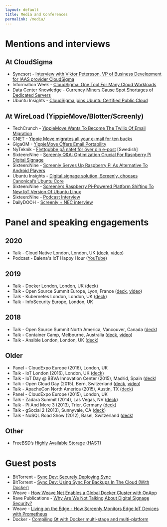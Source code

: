 ```yaml
---
layout: default
title: Media and Conferences
permalink: /media/
---
```

# Mentions and interviews

## At CloudSigma

* Syncsort - [Interview with Viktor Petersson, VP of Business Development for IAAS provider CloudSigma](https://blog.syncsort.com/2015/01/big-data/interview-viktor-petersson-vp-business-development-iaas-provider-cloudsigma/)
* Information Week - [CloudSigma: One Tool For Many Cloud Workloads](https://www.informationweek.com/cloud/cloud-storage/cloudsigma-one-tool-for-many-cloud-workloads/d/d-id/1114055)
* Data Center Knowledge - [Currency Miners Cause Spot Shortages of Dedicated Servers](https://www.informationweek.com/cloud/cloud-storage/cloudsigma-one-tool-for-many-cloud-workloads/d/d-id/1114055)
* Ubuntu Insights - [CloudSigma joins Ubuntu Certified Public Cloud](https://blog.ubuntu.com/2014/10/15/cloudsigma-joins-ubuntu-certified-public-cloud)

## At WireLoad (YippieMove/Blotter/Screenly)

* TechCrunch - [YippieMove Wants To Become The Twilio Of Email Migration](https://techcrunch.com/2012/02/07/yippiemove-wants-to-become-the-twilio-of-email-migration/)
* CNET - [Yippie Move migrates all your e-mail for ten bucks](https://www.cnet.com/news/yippie-move-migrates-all-your-e-mail-for-ten-bucks/)
* GigaOM - [YippieMove Offers Email Portability](https://gigaom.com/2008/08/14/yippiemove-email-portability/)
* NyTeknik - [Flyttgubbe på nätet för över din e-post](https://www.nyteknik.se/digitalisering/flyttgubbe-pa-natet-for-over-din-e-post-6408650) [Swedish]
* Sixteen:Nine - [Screenly Q&A: Optimization Crucial For Raspberry Pi Digital Signage](https://www.sixteen-nine.net/2014/03/24/screenly-qa-optimization-crucial-raspberry-pi-digital-signage/)
* Sixteen:Nine - [Screenly Serves Up Raspberry Pi As Alternative To Android Players](https://www.sixteen-nine.net/2013/05/03/screenly-serves-raspberry-pi-alternative-android-players/)
* Ubuntu Insights - [Digital signage solution, Screenly, chooses Canonical’s Ubuntu Core](https://blog.ubuntu.com/2016/05/18/digital-signage-solution-screenly-chooses-canonicals-ubuntu-core)
* Sixteen:Nine - [Screenly’s Raspberry Pi-Powered Platform Shifting To New IoT Version Of Ubuntu Linux](https://www.sixteen-nine.net/2016/05/18/screenlys-raspberry-pi-powered-platform-shifting-to-new-iot-version-of-ubuntu-linux/)
* Sixteen:Nine - [Podcast Interview](http://sixteennine.podbean.com/e/viktor-petersson-screenly/)
* DailyDOOH - [Screenly + NEC interview](https://www.youtube.com/watch?v=LtFCOHrgvs4)


# Panel and speaking engagements

## 2020
* Talk - Cloud Native London, London, UK ([deck](https://speakerdeck.com/vpetersson/the-devsecops-iceberg-at-cloud-native-london), [video](https://youtu.be/BNnP4AmMdQE?t=130))
* Podcast - Balena's IoT Happy Hour ([YouTube](https://www.youtube.com/watch?v=SgCRvEP2KyA))

## 2019
* Talk - Docker London, London, UK ([deck](https://speakerdeck.com/vpetersson/whats-mtls-at-docker-london))
* Talk - Open Source Summit Europe, Lyon, France ([deck](https://speakerdeck.com/vpetersson/the-s-in-iot-stands-for-security), [video](https://www.youtube.com/watch?v=7yN999B11Ms&list=PLbzoR-pLrL6pamOj4UifcMJf560Ph6mJp&index=43&t=0s))
* Talk - Kubernetes London, London, UK ([deck](https://speakerdeck.com/vpetersson/living-on-the-edge-at-kubernetes-london))
* Talk - InfoSecurity Europe, London, UK

## 2018

* Talk - Open Source Summit North America, Vancouver, Canada ([deck](https://events.linuxfoundation.org/wp-content/uploads/2017/11/The-S-in-IoT-Stands-for-Security-Viktor-Petersson-Screenly-Andrew-Martin-Control-Plane.pdf))
* Talk - Container Camp, Melbourne, Australia ([deck](https://docs.google.com/presentation/d/1E1ZzkMmytOoW-aLkWlJzFT1MYLWE2RyAv0qOjQkxDt8/edit?usp=sharing), [video](https://www.youtube.com/watch?v=PmWYTjr_Xso))
* Talk - Ansible London, London, UK ([deck](https://speakerdeck.com/vpetersson/provisioner-at-ansible-london))

## Older

* Panel - CloudExpo Europe (2016), London, UK
* Talk - IoT London (2016), London, UK ([deck](https://speakerdeck.com/vpetersson/screenly-at-iot-london))
* Talk - IoT Day @ BBVA Innovation Center (2015), Madrid, Spain ([deck](https://speakerdeck.com/vpetersson/iot-use-case-screenly))
* Talk - Open Cloud Day (2015), Bern, Switzerland ([deck](https://speakerdeck.com/vpetersson/server-evolution-from-mainframes-to-containers-and-paas), [video](https://www.youtube.com/watch?v=pHdc3f98Kxs&index=11&list=PLofS3lNZckseu0v_CP4XjgDUQxRKfF6gA))
* Talk - ApacheCon North America (2015), Austin, TX ([deck](https://speakerdeck.com/vpetersson/an-introduction-to-cgroups-and-cgroupspy))
* Panel - CloudExpo Europe (2015), London, UK
* Talk - Zadara Summit (2014), Las Vegas, NV ([deck](https://speakerdeck.com/vpetersson/cloudsigma-zadara-summit))
* Talk - Pi And More 3 (2013), Trier, Germany ([deck](https://speakerdeck.com/vpetersson/screenly-at-pi-and-more-3))
* Talk - gSocial 2 (2013), Sunnyvale, CA ([deck](https://speakerdeck.com/vpetersson/email-migration-best-practices))
* Talk - NoSQL Road Show (2012), Basel, Switzerland ([deck](https://speakerdeck.com/vpetersson/mongodbs-replica-sets-painless-scaling-and-high-availability-ha))

## Other

* FreeBSD’s [Highly Available Storage (HAST)](https://www.freebsd.org/doc/en/books/handbook/disks-hast.html)

# Guest posts

* BitTorrent - [Sync Dev: Securely Deploying Sync](https://www.resilio.com/blog/sync-dev-securely-deploying-sync)
* BitTorrent - [Sync Dev: Using Sync For Backups In The Cloud (With Docker)](https://www.resilio.com/blog/sync-dev-using-sync-for-backups-in-the-cloud-with-docker)
* Weave - [How Weave Net Enables a Global Docker Cluster with OnApp](https://www.weave.works/blog/weave-global-docker-cluster/)
* Rave Publications - [Why Are We Not Talking About Digital Signage Security?](https://www.ravepubs.com/not-talking-digital-signage-security/)
* Weave - [Living on the Edge - How Screenly Monitors Edge IoT Devices with Prometheus](https://www.weave.works/blog/living-on-the-edge-how-screenly-monitors-edge-iot-devices-with-prometheus)
* Docker - [Compiling Qt with Docker multi-stage and multi-platform](https://www.docker.com/blog/compiling-qt-with-docker-multi-stage-and-multi-platform/)
